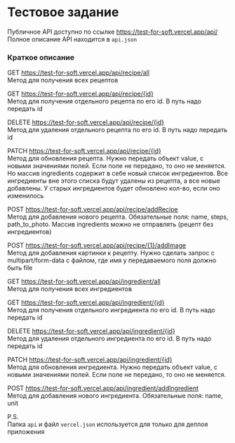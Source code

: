 # Тестовое задание 

Публичное API доступно по ссылке https://test-for-soft.vercel.app/api/ \
Полное описание API находится в `api.json`

### Краткое описание


GET https://test-for-soft.vercel.app/api/recipe/all \
Метод для получения всех рецептов 

GET https://test-for-soft.vercel.app/api/recipe/{id}  \
Метод для получения отдельного рецепта по его id. В путь надо передать id

DELETE https://test-for-soft.vercel.app/api/recipe/{id}  \
Метод для удаления отдельного рецепта по его id. В путь надо передать id

PATCH https://test-for-soft.vercel.app/api/recipe/{id}  \
Метод для обновления рецепта. Нужно передать объект value, с новыми значениями полей.
Если поле не передано, то оно не меняется. Но массив ingredients содержит в себе новый список ингредиентов.
Все ингредиенты вне этого списка будут удалены из рецепта, а все новые добавлены. У старых ингредиентов будет обновлено кол-во, если
оно изменилось

POST https://test-for-soft.vercel.app/api/recipe/addRecipe \
Метод для добавления нового рецепта. Обязательные поля: name, steps, path_to_photo.
Массив ingredients можно не отправлять (рецепт без ингредиентов)

POST https://test-for-soft.vercel.app/api/recipe/{1}/addImage \
Метод для добавления картинки к рецепту. Нужно сделать запрос с multipart/form-data c файлом, где имя у передаваемого поля должно быть file





GET https://test-for-soft.vercel.app/api/ingredient/all \
Метод для получения всех ингредиентов

GET https://test-for-soft.vercel.app/api/ingredient/{id}  \
Метод для получения отдельного ингредиента по его id. В путь надо передать id

DELETE https://test-for-soft.vercel.app/api/ingredient/{id}  \
Метод для удаления отдельного ингредиента по его id. В путь надо передать id

PATCH https://test-for-soft.vercel.app/api/ingredient/{id}  \
Метод для обновления ингредиента. Нужно передать объект value, с новыми значениями полей.
Если поле не передано, то оно не меняется.

POST https://test-for-soft.vercel.app/api/ingredient/addIngredient \
Метод для добавления нового ингредиента. Обязательные поля: name, unit

P.S. \
Папка `api` и файл  `vercel.json` используется для только для деплоя приложения